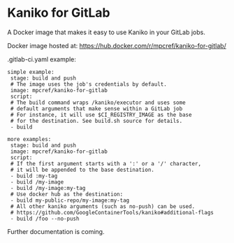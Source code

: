 # Kaniko for GitLab

A Docker image that makes it easy to use Kaniko in your GitLab jobs.

Docker image hosted at: https://hub.docker.com/r/mpcref/kaniko-for-gitlab/

.gitlab-ci.yaml example:

```
simple example:
 stage: build and push
 # The image uses the job's credentials by default.
 image: mpcref/kaniko-for-gitlab
 script:
 # The build command wraps /kaniko/executor and uses some
 # default arguments that make sense within a GitLab job
 # For instance, it will use $CI_REGISTRY_IMAGE as the base
 # for the destination. See build.sh source for details.
 - build

more examples:
 stage: build and push
 image: mpcref/kaniko-for-gitlab
 script:
 # If the first argument starts with a ':' or a '/' character,
 # it will be appended to the base destination.
 - build :my-tag
 - build /my-image
 - build /my-image:my-tag
 # Use docker hub as the destination:
 - build my-public-repo/my-image:my-tag
 # All other kaniko arguments (such as no-push) can be used.
 # https://github.com/GoogleContainerTools/kaniko#additional-flags
 - build /foo --no-push
```

Further documentation is coming.
